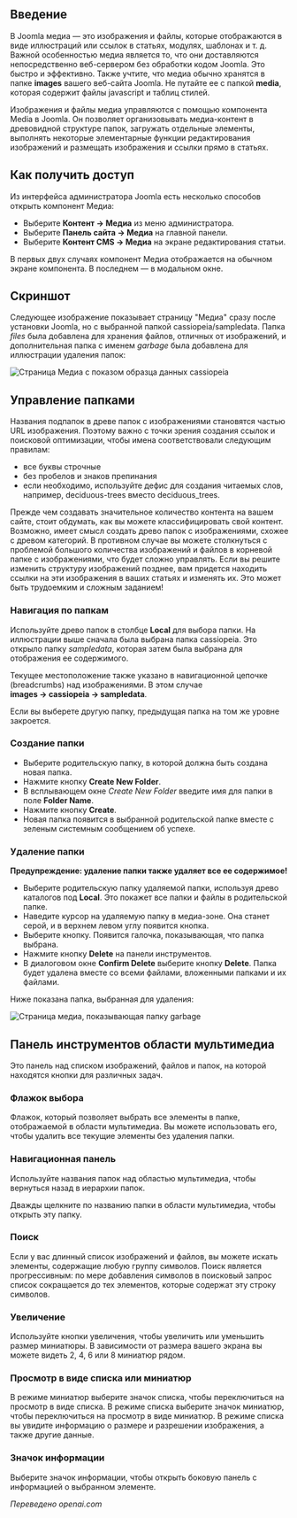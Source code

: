 <!-- Filename: J4.x:Managing_Media / Display title: Управление медиа -->

## Введение

В Joomla медиа — это изображения и файлы, которые отображаются в виде иллюстраций или ссылок в статьях, модулях, шаблонах и т. д. Важной особенностью медиа является то, что они доставляются непосредственно веб-сервером без обработки кодом Joomla. Это быстро и эффективно. Также учтите, что медиа обычно хранятся в папке **images** вашего веб-сайта Joomla. Не путайте ее с папкой **media**, которая содержит файлы javascript и таблиц стилей.

Изображения и файлы медиа управляются с помощью компонента Media в Joomla. Он позволяет организовывать медиа-контент в древовидной структуре папок, загружать отдельные элементы, выполнять некоторые элементарные функции редактирования изображений и размещать изображения и ссылки прямо в статьях.

## Как получить доступ

Из интерфейса администратора Joomla есть несколько способов открыть
компонент Медиа:

- Выберите **Контент → Медиа** из меню администратора.
- Выберите **Панель сайта → Медиа** на главной панели.
- Выберите **Контент CMS → Медиа** на экране редактирования статьи.

В первых двух случаях компонент Медиа отображается на обычном экране компонента.
В последнем — в модальном окне.

## Скриншот

Следующее изображение показывает страницу "Медиа" сразу после установки Joomla, но с выбранной папкой cassiopeia/sampledata. Папка *files* была добавлена для хранения файлов, отличных от изображений, и дополнительная папка с именем *garbage* была добавлена для иллюстрации удаления папок:

![Страница Медиа с показом образца данных cassiopeia](../../../en/images/media/media-sample-data-cassiopeia.png)

## Управление папками

Названия подпапок в древе папок с изображениями становятся частью URL изображения. Поэтому важно с точки зрения создания ссылок и поисковой оптимизации, чтобы имена соответствовали следующим правилам:

- все буквы строчные
- без пробелов и знаков препинания
- если необходимо, используйте дефис для создания читаемых слов, например, deciduous-trees вместо deciduous_trees.

Прежде чем создавать значительное количество контента на вашем сайте, стоит обдумать, как вы можете классифицировать свой контент. Возможно, имеет смысл создать древо папок с изображениями, схожее с древом категорий. В противном случае вы можете столкнуться с проблемой большого количества изображений и файлов в корневой папке с изображениями, что будет сложно управлять. Если вы решите изменить структуру изображений позднее, вам придется находить ссылки на эти изображения в ваших статьях и изменять их. Это может быть трудоемким и сложным заданием!

### Навигация по папкам

Используйте древо папок в столбце **Local** для выбора папки. На иллюстрации выше сначала была выбрана папка cassiopeia. Это открыло папку *sampledata*, которая затем была выбрана для отображения ее содержимого.

Текущее местоположение также указано в навигационной цепочке (breadcrumbs) над изображениями. В этом случае **images → cassiopeia → sampledata**.

Если вы выберете другую папку, предыдущая папка на том же уровне закроется.

### Создание папки

- Выберите родительскую папку, в которой должна быть создана новая папка.
- Нажмите кнопку **Create New Folder**.
- В всплывающем окне *Create New Folder* введите имя для папки в поле **Folder Name**.
- Нажмите кнопку **Create**.
- Новая папка появится в выбранной родительской папке вместе с зеленым системным сообщением об успехе.

### Удаление папки

**Предупреждение: удаление папки также удаляет все ее содержимое!**

- Выберите родительскую папку удаляемой папки, используя древо каталогов под **Local**. Это покажет все папки и файлы в родительской папке.
- Наведите курсор на удаляемую папку в медиа-зоне. Она станет серой, и в верхнем левом углу появится кнопка.
- Выберите кнопку. Появится галочка, показывающая, что папка выбрана.
- Нажмите кнопку **Delete** на панели инструментов.
- В диалоговом окне **Confirm Delete** выберите кнопку **Delete**. Папка будет удалена вместе со всеми файлами, вложенными папками и их файлами.

Ниже показана папка, выбранная для удаления:

![Страница медиа, показывающая папку garbage](../../../en/images/media/media-sample-data-garbage-select.png)

## Панель инструментов области мультимедиа

Это панель над списком изображений, файлов и папок, на которой находятся кнопки для различных задач.

### Флажок выбора

Флажок, который позволяет выбрать все элементы в папке, отображаемой в области мультимедиа. Вы можете использовать его, чтобы удалить все текущие элементы без удаления папки.

### Навигационная панель

Используйте названия папок над областью мультимедиа, чтобы вернуться назад в иерархии папок.

Дважды щелкните по названию папки в области мультимедиа, чтобы открыть эту папку.

### Поиск

Если у вас длинный список изображений и файлов, вы можете искать элементы, содержащие любую группу символов. Поиск является прогрессивным: по мере добавления символов в поисковый запрос список сокращается до тех элементов, которые содержат эту строку символов.

### Увеличение

Используйте кнопки увеличения, чтобы увеличить или уменьшить размер миниатюры. В зависимости от размера вашего экрана вы можете видеть 2, 4, 6 или 8 миниатюр рядом.

### Просмотр в виде списка или миниатюр

В режиме миниатюр выберите значок списка, чтобы переключиться на просмотр в виде списка. В режиме списка выберите значок миниатюр, чтобы переключиться на просмотр в виде миниатюр. В режиме списка вы увидите информацию о размере и разрешении изображения, а также другие данные.

### Значок информации

Выберите значок информации, чтобы открыть боковую панель с информацией о выбранном элементе.

*Переведено openai.com*  

